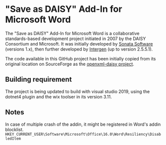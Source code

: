 # "Save as DAISY" Add-In for Microsoft Word

The "Save as DAISY" Add-In for Microsoft Word is a collaborative standards-based development project initiated in 2007 by the DAISY Consortium and Microsoft.
It was initially developed by [Sonata Software](http://www.sonata-software.com/) (versions 1.x), then further developed by [Intergen](http://intergen.co.nz/) (up to version 2.5.5.1).

The code available in this GitHub project has been initially copied from its original location on SourceForge as the [openxml-daisy project](http://sourceforge.net/projects/openxml-daisy/).

## Building requirement

The project is being updated to build with visual studio 2019, using the dotnet4 plugin and the wix toolser in its version 3.11.

## Notes

In case of multiple crash of the addin, it might be registered in Word's addin blocklist.
`HKEY_CURRENT_USER\Software\Microsoft\Office\16.0\Word\Resiliency\DisabledItem`


